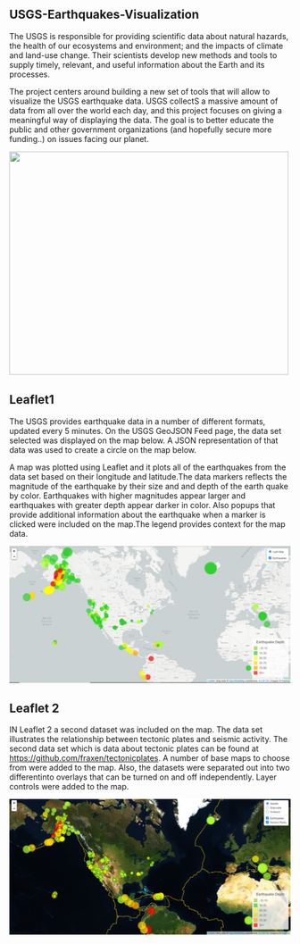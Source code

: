 ## USGS-Earthquakes-Visualization

The USGS is responsible for providing scientific data about natural hazards, the health of our ecosystems and environment; and the impacts of climate and land-use change. Their scientists develop new methods and tools to supply timely, relevant, and useful information about the Earth and its processes. 

The project centers around building a new set of tools that will allow to visualize the USGS earthquake data. USGS collectS a massive amount of data from all over the world each day, and this project focuses on giving  a meaningful way of displaying the data. The goal is to better educate the public and other government organizations (and hopefully secure more funding..) on issues facing our planet.


<img src="https://media.giphy.com/media/GCjueAStKH9yU/giphy.gif" width="500" height="400" />  


## Leaflet1

The USGS provides earthquake data in a number of different formats, updated every 5 minutes. On the USGS GeoJSON Feed page, the data set selected was displayed on the map below. A JSON representation of that data was used to create a circle on the map below. 


A map was plotted using Leaflet and it plots all of the earthquakes from the data set based on their longitude and latitude.The data markers reflects the magnitude of the earthquake by their size and and depth of the earth quake by color. Earthquakes with higher magnitudes appear larger and earthquakes with greater depth appear darker in color.
Also popups that provide additional information about the earthquake when a marker is clicked were included on the map.The legend provides context for the map data.


![alt text](https://github.com/Claude-Hanfou/USGS-Earthquakes-Visualization/blob/main/Images/Leaf%201.PNG "Earthquake 1")


## Leaflet 2

IN Leaflet 2 a second dataset was included on the map. The data set illustrates the relationship between tectonic plates and seismic activity. The second data set which is data about tectonic plates can be found at https://github.com/fraxen/tectonicplates.
A number of base maps to choose from were added to the map. Also, the datasets were separated out into two differentinto overlays that can be turned on and off
independently. Layer controls were added to the map.


![alt text](https://github.com/Claude-Hanfou/USGS-Earthquakes-Visualization/blob/main/Images/Leaf%202.PNG "Earthquake 2")

